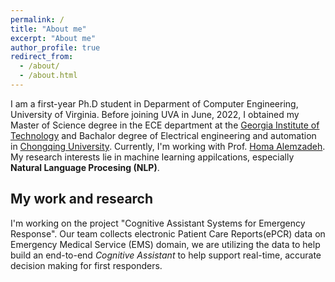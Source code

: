 ```yaml
---
permalink: /
title: "About me"
excerpt: "About me"
author_profile: true
redirect_from: 
  - /about/
  - /about.html
---
```

I am a first-year Ph.D student in Deparment of Computer Engineering, University of Virginia. Before joining UVA in June, 2022, I obtained my Master of Science degree in the ECE department at the [Georgia Institute of Technology](https://www.gatech.edu/) and Bachalor degree of Electrical engineering and automation in [Chongqing University](http://english.cqu.edu.cn/). Currently, I'm working with Prof. [Homa Alemzadeh](https://homa-alem.github.io/index.html). My research interests lie in machine learning appilcations, especially **Natural Language Procesing (NLP)**.


## My work and research
I'm working on the project "Cognitive Assistant Systems for Emergency Response". Our team collects electronic Patient Care Reports(ePCR) data on Emergency Medical Service (EMS) domain, we are utilizing the data to help build an end-to-end *Cognitive Assistant* to help support real-time, accurate decision making for first responders. 
